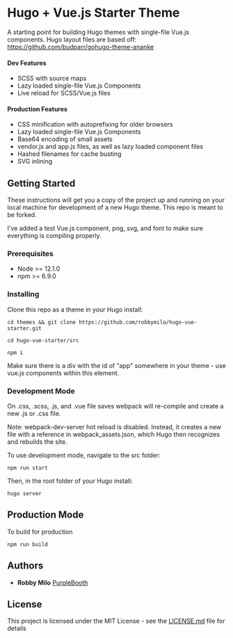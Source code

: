 # Hugo + Vue.js Starter Theme

A starting point for building Hugo themes with single-file Vue.js components. Hugo layout files are based off: https://github.com/budparr/gohugo-theme-ananke

#### Dev Features
* SCSS with source maps
* Lazy loaded single-file Vue.js Components
* Live reload for SCSS/Vue.js files

#### Production Features
* CSS minification with autoprefixing for older browsers
* Lazy loaded single-file Vue.js Components
* Base64 encoding of small assets
* vendor.js and app.js files, as well as lazy loaded component files
* Hashed filenames for cache busting
* SVG inlining

## Getting Started

These instructions will get you a copy of the project up and running on your local machine for development of a new Hugo theme. This repo is meant to be forked.

I've added a test Vue.js component, png, svg, and font to make sure everything is compiling properly.

### Prerequisites

* Node >= 12.1.0
* npm >= 6.9.0

### Installing

Clone this repo as a theme in your Hugo install:

```console
cd themes && git clone https://github.com/robbymilo/hugo-vue-starter.git
```
```console
cd hugo-vue-starter/src
```
```console
npm i
```
Make sure there is a div with the id of "app" somewhere in your theme - use vue.js components within this element.

### Development Mode

On .css, .scss, .js, and .vue file saves webpack will re-compile and create a new .js or .css file.

Note: webpack-dev-server hot reload is disabled. Instead, it creates a new file with a reference in webpack_assets.json, which Hugo then recognizes and rebuilds the site.

To use development mode, navigate to the src folder:

```console
npm run start
```

Then, in the root folder of your Hugo install:

```console
hugo server
```

## Production Mode

To build for production

```console
npm run build
```

## Authors

* **Robby Milo** [PurpleBooth](https://github.com/robbymilo)

## License

This project is licensed under the MIT License - see the [LICENSE.md](LICENSE.md) file for details
